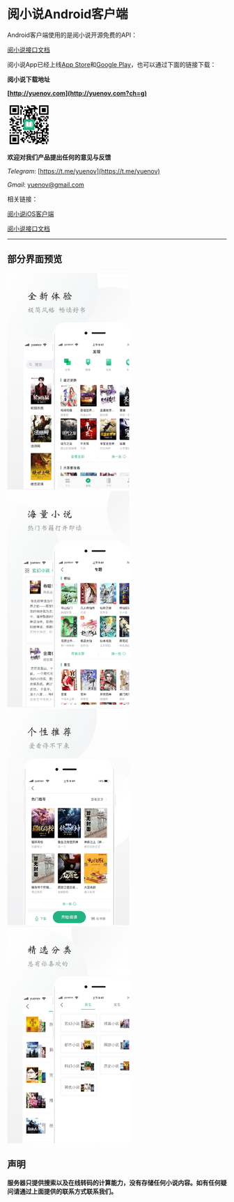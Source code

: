 # 阅小说Android客户端

Android客户端使用的是阅小说开源免费的API：

[阅小说接口文档](https://github.com/yuenov/reader-api)

阅小说App已经上线[App Store](https://apps.apple.com/cn/app/id1505061125)和[Google Play](https://play.google.com/store/apps/details?id=com.books.yuenov)，也可以通过下面的链接下载：

**阅小说下载地址**

**[http://yuenov.com](http://yuenov.com?ch=g)**

 <img src="resource/qrcode.png" width = "100" height = "100" alt="" align=center />


**欢迎对我们产品提出任何的意见与反馈**

*Telegram*: [https://t.me/yuenov](https://t.me/yuenov)

*Gmail*: <yuenov@gmail.com>

相关链接：

[阅小说iOS客户端](https://github.com/yuenov/reader-ios)

[阅小说接口文档](https://github.com/yuenov/reader-api)

 ---

 ## 部分界面预览

<img src="resource/1.png" width="280"/><img src="resource/2.png" width="280"/><img src="resource/3.png" width="280"/><img src="resource/4.png" width="280"/>

## 声明

**服务器只提供搜索以及在线转码的计算能力，没有存储任何小说内容。如有任何疑问请通过上面提供的联系方式联系我们。**